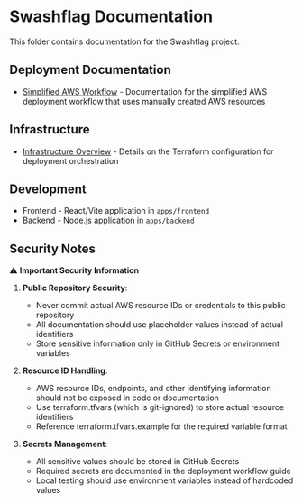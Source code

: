 # Swashflag Documentation

This folder contains documentation for the Swashflag project.

## Deployment Documentation

- [Simplified AWS Workflow](simplified-aws-workflow.md) - Documentation for the simplified AWS deployment workflow that uses manually created AWS resources

## Infrastructure

- [Infrastructure Overview](../terraform/README.md) - Details on the Terraform configuration for deployment orchestration

## Development

- Frontend - React/Vite application in `apps/frontend`
- Backend - Node.js application in `apps/backend`

## Security Notes

⚠️ **Important Security Information**

1. **Public Repository Security**:
   - Never commit actual AWS resource IDs or credentials to this public repository
   - All documentation should use placeholder values instead of actual identifiers
   - Store sensitive information only in GitHub Secrets or environment variables

2. **Resource ID Handling**:
   - AWS resource IDs, endpoints, and other identifying information should not be exposed in code or documentation
   - Use terraform.tfvars (which is git-ignored) to store actual resource identifiers
   - Reference terraform.tfvars.example for the required variable format

3. **Secrets Management**:
   - All sensitive values should be stored in GitHub Secrets
   - Required secrets are documented in the deployment workflow guide
   - Local testing should use environment variables instead of hardcoded values 